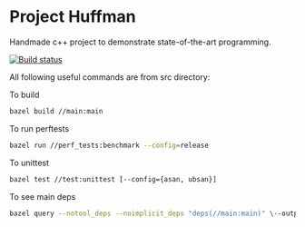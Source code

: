 Project Huffman
================

Handmade c++ project to demonstrate state-of-the-art programming.

[![Build status](https://ci.appveyor.com/api/projects/status/nht8ih7mml2s6sk9/branch/master?svg=true)](https://ci.appveyor.com/project/dbezhetskov49849/huffman-story/branch/master)

All following useful commands are from src directory:

To build
```bash
bazel build //main:main
```

To run perftests
```bash
bazel run //perf_tests:benchmark --config=release
```

To unittest
```bash
bazel test //test:unittest [--config={asan, ubsan}]
```

To see main deps
```bash
bazel query --notool_deps --noimplicit_deps "deps(//main:main)" \--output graph > deps_graph
```
